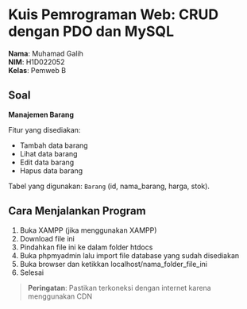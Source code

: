 # Kuis Pemrograman Web: CRUD dengan PDO dan MySQL

**Nama**: Muhamad Galih  
**NIM**: H1D022052  
**Kelas**: Pemweb B  

## Soal

**Manajemen Barang**

Fitur yang disediakan:
- Tambah data barang
- Lihat data barang
- Edit data barang
- Hapus data barang

Tabel yang digunakan: `Barang` (id, nama_barang, harga, stok).

## Cara Menjalankan Program

1. Buka XAMPP (jika menggunakan XAMPP)
2. Download file ini
3. Pindahkan file ini ke dalam folder htdocs
4. Buka phpmyadmin lalu import file database yang sudah disediakan
5. Buka browser dan ketikkan localhost/nama_folder_file_ini
6. Selesai

> **Peringatan**: Pastikan terkoneksi dengan internet karena menggunakan CDN

